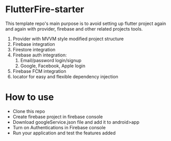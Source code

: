 # FlutterFire-starter

This template repo's main purpose is to avoid setting up flutter project again and again with provider, firebase and other related projects tools.
1. Provider with MVVM style modified project structure
2. Firebase integration
3. Firestore integration
4. Firebase auth integration:
    1. Email/password login/signup
    2. Google, Facebook, Apple login
5. Firebase FCM integration
6. locator for easy and flexible dependency injection



# How to use
* Clone this repo
* Create firebase project in firebase console
* Download googleService.json file and add it to android>app
* Turn on Authentications in Firebase console
* Run your application and test the features added
